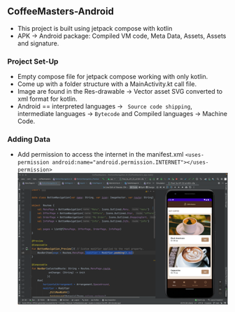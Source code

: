 ## CoffeeMasters-Android
- This project is built using jetpack compose with kotlin
- APK -> Android package: Compiled VM code, Meta Data, Assets, Assets and signature.
### Project Set-Up
- Empty compose file for jetpack compose working  with only kotlin.
- Come up with a folder structure with a MainActivity.kt call file.
- Image are found in the Res-drawable -> Vector asset SVG converted to xml format for kotlin.
- Android ==  interpreted languages -> ` Source code shipping`, intermediate languages -> `Bytecode` 
and Compiled languages -> Machine Code.
### Adding Data
- Add permission to access the internet in the manifest.xml 
`<uses-permission android:name="android.permission.INTERNET"></uses-permission>`
![CoffeeMasters!](CoffeeMasters-Android.png)